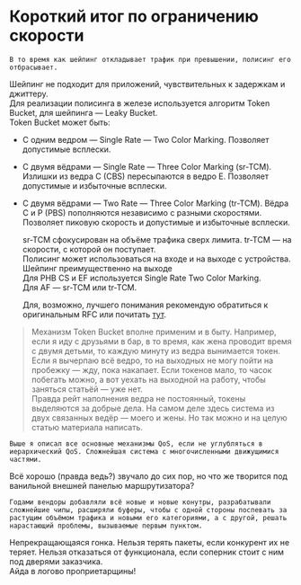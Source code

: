 # Короткий итог по ограничению скорости

```text
В то время как шейпинг откладывает трафик при превышении, полисинг его отбрасывает.
```

Шейпинг не подходит для приложений, чувствительных к задержкам и джиттеру.  
Для реализации полисинга в железе используется алгоритм Token Bucket, для шейпинга — Leaky Bucket.  
Token Bucket может быть:

* С одним ведром — Single Rate — Two Color Marking. Позволяет допустимые всплески.
* С двумя вёдрами — Single Rate — Three Color Marking \(sr-TCM\). Излишки из ведра C \(CBS\) пересыпаются в ведро E. Позволяет допустимые и избыточные всплески.
* С двумя вёдрами — Two Rate — Three Color Marking \(tr-TCM\). Вёдра C и P \(PBS\) пополняются независимо с разными скоростями. Позволяет пиковую скорость и допустимые и избыточные всплески.

  sr-TCM сфокусирован на объёме трафика сверх лимита. tr-TCM — на скорости, с которой он поступает.  
  Полисинг может использоваться на входе и на выходе с устройства. Шейпинг преимущественно на выходе  
  Для PHB CS и EF используется Single Rate Two Color Marking.  
  Для AF — sr-TCM или tr-TCM.

  Для, возможно, лучшего понимания рекомендую обратиться к оригинальным RFC или почитать [тут](http://blog.ine.com/2011/05/22/understanding-single-rate-and-dual-rate-traffic-policing/).

> Механизм Token Bucket вполне применим и в быту. Например, если я иду с друзьями в бар, в то время, как жена проводит время с двумя детьми, то каждую минуту из ведра вынимается токен.  
> Если я вычерпаю всё ведро, то на выходных не могу пойти на пробежку — жду, пока накапает. Если токенов мало, то часок побегать можно, а вот уехать на выходной на работу, чтобы заняться статьёй — уже нет.  
> Правда рейт наполнения ведра не постоянный, токены выделяются за добрые дела. На самом деле здесь система из двух связанных ведёр — моего и жены. Но так можно и на целую статью материала написать.

```text
Выше я описал все основные механизмы QoS, если не углубляться в иерархический QoS. Сложнейшая система с многочисленными движущимися частями.
```

Всё хорошо \(правда ведь?\) звучало до сих пор, но что же творится под ванильной внешней панелью маршрутизатора?

```text
Годами вендоры добавляли всё новые и новые конутры, разрабатывали сложнейшие чипы, расширяли буферы, чтобы с одной стороны поспевать за растущим объёмом трафика и новыми его категориями, а с другой, решать нарастающий проблемы, вызываемые первым пунктом.
```

Непрекращающаяся гонка. Нельзя терять пакеты, если конкурент их не теряет. Нельзя отказаться от функционала, если соперник стоит с ним под дверями заказчика.  
Айда в логово проприетарщины!

